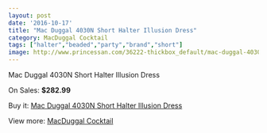 ```yaml
---
layout: post
date: '2016-10-17'
title: "Mac Duggal 4030N Short Halter Illusion Dress"
category: MacDuggal Cocktail
tags: ["halter","beaded","party","brand","short"]
image: http://www.princessan.com/36222-thickbox_default/mac-duggal-4030n-short-halter-illusion-dress.jpg
---
```

Mac Duggal 4030N Short Halter Illusion Dress

On Sales: **$282.99**
<a href="https://www.princessan.com/en/16972-mac-duggal-4030n-short-halter-illusion-dress.html"><amp-img layout="responsive" width="600" height="600" src="//www.princessan.com/36222-thickbox_default/mac-duggal-4030n-short-halter-illusion-dress.jpg" alt="Mac Duggal 4030N Short Halter Illusion Dress 0" /></a>
<a href="https://www.princessan.com/en/16972-mac-duggal-4030n-short-halter-illusion-dress.html"><amp-img layout="responsive" width="600" height="600" src="//www.princessan.com/36223-thickbox_default/mac-duggal-4030n-short-halter-illusion-dress.jpg" alt="Mac Duggal 4030N Short Halter Illusion Dress 1" /></a>
<a href="https://www.princessan.com/en/16972-mac-duggal-4030n-short-halter-illusion-dress.html"><amp-img layout="responsive" width="600" height="600" src="//www.princessan.com/36224-thickbox_default/mac-duggal-4030n-short-halter-illusion-dress.jpg" alt="Mac Duggal 4030N Short Halter Illusion Dress 2" /></a>

Buy it: [Mac Duggal 4030N Short Halter Illusion Dress](https://www.princessan.com/en/16972-mac-duggal-4030n-short-halter-illusion-dress.html "Mac Duggal 4030N Short Halter Illusion Dress")

View more: [MacDuggal Cocktail](https://www.princessan.com/en/141- "MacDuggal Cocktail")